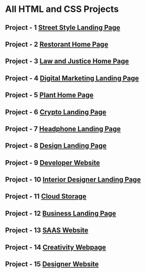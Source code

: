 # All HTML and CSS Projects

## Project - 1 [Street Style Landing Page](https://ujjawalmaurya.github.io/Street-Style-Landing-Page)

## Project - 2 [Restorant Home Page](https://ujjawalmaurya.github.io/Restaurant-Pome-Hage)

## Project - 3 [Law and Justice Home Page](https://ujjawalmaurya.github.io/Law-and-Justice-Home-Page)

## Project - 4 [Digital Marketing Landing Page](https://ujjawalmaurya.github.io/Digital-Marketing-Landing-Page)

## Project - 5 [Plant Home Page](https://ujjawalmaurya.github.io/Plant-home-page)

## Project - 6 [Crypto Landing Page](https://ujjawalmaurya.github.io/Crypto-landing-page)

## Project - 7 [Headphone Landing Page](https://ujjawalmaurya.github.io/Headphone-Landing-Page/)

## Project - 8 [Design Landing Page](https://ujjawalmaurya.github.io/Design-Landing-Page)

## Project - 9 [Developer Website](https://ujjawalmaurya.github.io/Developer-Website)

## Project - 10 [Interior Designer Landing Page](https://ujjawalmaurya.github.io/Interior-Designer-Landing-Page)

## Project - 11 [Cloud Storage](https://ujjawalmaurya.github.io/Cloud-Storage-Website)

## Project - 12 [Business Landing Page](https://ujjawalmaurya.github.io/Business-Landing-Page)

## Project - 13 [SAAS Website](https://ujjawalmaurya.github.io/SAAS-Website)

## Project - 14 [Creativity Webpage](https://ujjawalmaurya.github.io/SAAS-Website)

## Project - 15 [Designer Website](https://ujjawalmaurya.github.io/Designer-website)
